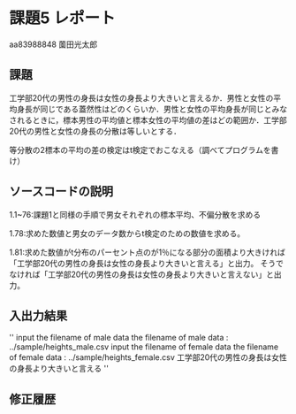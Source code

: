 # 課題5 レポート

aa83988848 薗田光太郎

## 課題

工学部20代の男性の身長は女性の身長より大きいと言えるか．男性と女性の平均身長が同じである蓋然性はどのくらいか．男性と女性の平均身長が同じとみなされるときに，標本男性の平均値と標本女性の平均値の差はどの範囲か．工学部20代の男性と女性の身長の分散は等しいとする．

等分散の2標本の平均の差の検定はt検定でおこなえる（調べてプログラムを書け）

## ソースコードの説明
1.1~76:課題1と同様の手順で男女それぞれの標本平均、不偏分散を求める

1.78:求めた数値と男女のデータ数からt検定のための数値を求める。

1.81:求めた数値がt分布のパーセント点のが1％になる部分の面積より大きければ
    「工学部20代の男性の身長は女性の身長より大きいと言える」と出力。
    そうでなければ「工学部20代の男性の身長は女性の身長より大きいと言えない」と出力。
## 入出力結果
''
input the filename of male data
the filename of male data : ../sample/heights_male.csv
input the filename of female data
the filename of female data : ../sample/heights_female.csv
工学部20代の男性の身長は女性の身長より大きいと言える
''

## 修正履歴

